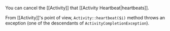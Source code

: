 You can cancel the [[Activity]] that [[Activity Heartbeat|heartbeats]].

From [[Activity]]'s point of view, `Activity::heartbeat($i)` method throws an exception (one of the descendants of `ActivityCompletionException`).
